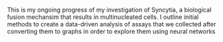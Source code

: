 This is my ongoing progress of my investigation of Syncytia, a biological fusion mechansim that results in multinucleated cells. I outline initial methods to create a data-driven analysis of assays that we collected after converting them to graphs in order to explore them using neural networks
